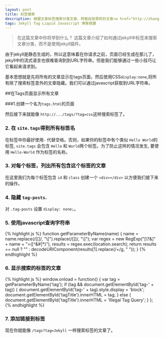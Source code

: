 ```yaml
---
layout: post
title: 标签搜索
description: 根据文章标签搜索分类文章，转载自张雯莉的文章<a href="http://zhangwenli.com/blog/2014/05/18/jekyll-tag-searching/">jekyll Tag Searching</a>,我将它翻译成了中文。
tags: Jekyll Tag Liquid Javascript 博客搭建
---
```


>在这篇文章中你将学到什么？
>这篇文章介绍了如何通过jekyll中标签来搜索文章分类，而不是使用jekyll插件。

由于jekyll是静态生成的，所以这意味着在你请求之前，页面已经生成在那儿了，jekyll中的流式语言也很难查询到到URL字符串。但是我们能够通过一些小技巧让它看起来请求到。

基本思想就是先将所有的文章显示在tags页面，然后使用CSS`display:none`,将所有除了搜索标签意外的文章隐藏。我们可以通过javascript获取到URL字符串。

##在Tags页面显示所有文章

###1.创建一个名为`tags.html`的页面

然后接下来就能像 `http://.../tags/?tag=css`这样搜索标签了。

### 2. 在 `site.tags`得到所有标签名

在标签中你最好使用`-` 代替空格。否则，如果你的标签中有个类似 `Hello World`的标签,  `site.tags` 会包含 `Hello` 和 `World`两个标签。为了防止这样的情况发生, 要使用 `Hello-World` 作为标签的名称。

### 3. 对每个标签，列出所有包含这个标签的文章

在这里我们为每个标签包含 `id` 和 `class` 创建一个 `<div></div>`  以方便我们接下来的操作。

### 4. 隐藏 `tag-posts`.

  对 `.tag-posts` 设置 `display: none;`。

### 5. 使用javascript查询字符串

{% highlight js %}
function getParameterByName(name) {
    name = name.replace(/[\[]/, "\\[").replace(/[\]]/, "\\]");
    var regex = new RegExp("[\\?&]" + name + "=([^&#]*)"),
        results = regex.exec(location.search);
    return results == null ? "" : decodeURIComponent(results[1].replace(/\+/g, " "));
}
{% endhighlight %}

### 6. 显示搜索的标签的文章

{% highlight js %}
window.onload = function() {
    var tag = getParameterByName('tag');
    if (tag && document.getElementById('tag-' + tag)) {
        document.getElementById('tag-' + tag).style.display = 'block';
        document.getElementById('tagTitle').innerHTML = tag;
    } else {
        document.getElementById('tagTitle').innerHTML = 'Illegal Tag Query';
    }
};
{% endhighlight %}

### 7. 添加链接到标签

现在你就能像 `/tags?tag=Jekyll` 一样搜索标签的文章了。